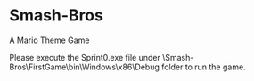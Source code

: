 # Smash-Bros
A Mario Theme Game

Please execute the Sprint0.exe file under \Smash-Bros\FirstGame\bin\Windows\x86\Debug folder to run the game.
